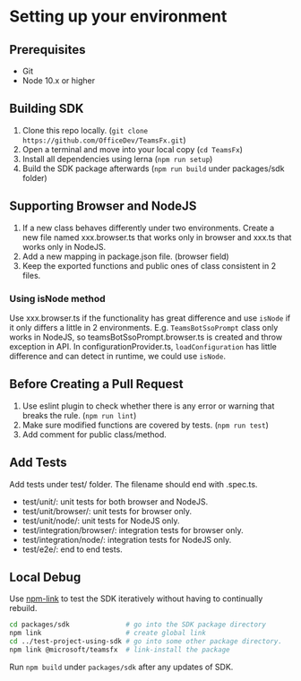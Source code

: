 # Setting up your environment
## Prerequisites
* Git
* Node 10.x or higher
## Building SDK
1. Clone this repo locally. (`git clone https://github.com/OfficeDev/TeamsFx.git`)
2. Open a terminal and move into your local copy (`cd TeamsFx`)
3. Install all dependencies using lerna (`npm run setup`)
4. Build the SDK package afterwards (`npm run build` under packages/sdk folder)

## Supporting Browser and NodeJS
1. If a new class behaves differently under two environments. Create a new file named xxx.browser.ts that works only in browser and xxx.ts that works only in NodeJS.
2. Add a new mapping in package.json file. (browser field)
3. Keep the exported functions and public ones of class consistent in 2 files.
### Using isNode method
Use xxx.browser.ts if the functionality has great difference and use `isNode` if it only differs a little in 2 environments.
E.g. `TeamsBotSsoPrompt` class only works in NodeJS, so teamsBotSsoPrompt.browser.ts is created and throw exception in API.
In configurationProvider.ts, `loadConfiguration` has little difference and can detect in runtime, we could use `isNode`.

## Before Creating a Pull Request
1. Use eslint plugin to check whether there is any error or warning that breaks the rule. (`npm run lint`)
2. Make sure modified functions are covered by tests. (`npm run test`)
3. Add comment for public class/method.

## Add Tests
Add tests under test/ folder. The filename should end with .spec.ts. 
* test/unit/: unit tests for both browser and NodeJS. 
* test/unit/browser/: unit tests for browser only. 
* test/unit/node/: unit tests for NodeJS only. 
* test/integration/browser/: integration tests for browser only.
* test/integration/node/: integration tests for NodeJS only.
* test/e2e/: end to end tests.

## Local Debug
Use [npm-link](https://docs.npmjs.com/cli/v7/commands/npm-link) to test the SDK iteratively without having to continually rebuild.
```bash
cd packages/sdk              # go into the SDK package directory
npm link                     # create global link
cd ../test-project-using-sdk # go into some other package directory.
npm link @microsoft/teamsfx  # link-install the package
```
Run `npm build` under `packages/sdk` after any updates of SDK.
